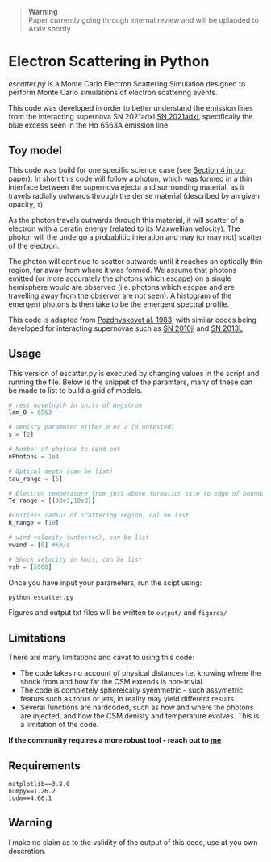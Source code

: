 
[arxiv_link]: https://arxiv.org/list/astro-ph/new


> **Warning**  
> Paper currently going through internal review and will be uplaoded to Arxiv shortly




# Electron Scattering in Python

*escatter.py* is a Monte Carlo Electron Scattering Simulation designed to perform Monte Carlo simulations of electron scattering events.

This code was developed in order to better understand the emission lines from the interacting supernova SN 2021adxl [SN 2021adxl][arxiv_link], specifically the blue excess seen in the  H&alpha; 6563A emission line.



## Toy model

This code was build for one specific science case (see [Section 4 in our paper][arxiv_link]). In short this code will  follow a photon, which was formed in a thin interface between the supernova ejecta and surrounding material, as it travels radially outwards through the dense material (described by an given opacity, &tau;).

As the photon travels outwards through this material, it will scatter of a electron with a ceratin energy (related to its Maxwellian velocity). The photon will the  undergo a probablitic interation and may (or may not) scatter of the electron.

 The photon will continue to scatter outwards until it reaches an optically thin region, far away from where it was formed. We assume that photons emitted (or more accurately the photons which escape) on a single hemisphere would are observed (i.e. photons which escpae and are travelling away from the observer are not seen). A histogram of the emergent photons is then take to be the emergent spectral profile.

This code is adapted from [Pozdnyakovet al. 1983](https://ui.adsabs.harvard.edu/abs/1983ASPRv...2..189P/abstract), with similar codes being developed for interacting supernovae such as [SN 2010jl](https://arxiv.org/abs/1312.6617) and [SN 2013L](https://arxiv.org/abs/2003.09709).


## Usage

This version of escatter.py is executed by changing values in the script and running the file. Below is the snippet of the paramters, many of these can be made to list to build a grid of models.


```python
# rest wavelngth in units of Angstrom
lam_0 = 6563

# denisty parameter either 0 or 2 [0 untested]
s = [2]

# Number of photons to send out
nPhotons = 1e4

# Optical depth (can be list)
tau_range = [5]

# Electron temperature from just above formation site to edge of boundary, can be list
Te_range = [(30e3,10e3)]

#unitless radius of scattering region, cal be list
R_range = [10]

# wind velocity (untested), can be list
vwind = [0] #km/s

# Shock velocity in km/s, can be list
vsh = [5500]

```

Once you have input your parameters, run the scipt using:

```bash
python escatter.py
```

Figures and output txt files will be written to `output/` and `figures/`

## Limitations

There are many limitations and cavat to using this code:

- The code takes no account of physical distances i.e. knowing where the shock from and how far the CSM extends is non-trivial.
- The code is completely sphereically syemmetric - such assymetric featurs such as torus or jets, in reality may yield different results.
- Several functions are hardcoded, such as how and where the photons are injected, and how the CSM denisty and temperature evolves. This is a limitation of the code.

**If the community requires a more robust tool - reach out to [me](mailto:sean.brennan@astro.su.se)**
## Requirements
```
matplotlib==3.8.0
numpy==1.26.2
tqdm==4.66.1
```

## Warning
I make no claim as to the validity of the output of this code, use at you own descretion.

